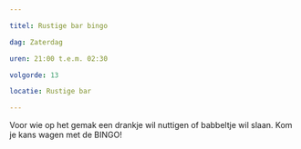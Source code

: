 ```yaml
---

titel: Rustige bar bingo

dag: Zaterdag

uren: 21:00 t.e.m. 02:30

volgorde: 13

locatie: Rustige bar

---
```


Voor wie op het gemak een drankje wil nuttigen of babbeltje wil slaan. Kom je kans wagen met de BINGO!
